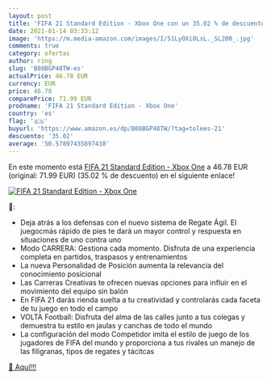 ```yaml
---
layout: post
title: 'FIFA 21 Standard Edition - Xbox One con un 35.02 % de descuento'
date: 2021-01-14 03:33:12
image: 'https://m.media-amazon.com/images/I/51LyOXi0LsL._SL200_.jpg'
comments: true
category: ofertas
author: ring
slug: 'B08BGP48TW-es'
actualPrice: 46.78 EUR
currency: EUR
price: 46.78
comparePrice: 71.99 EUR
prodname: 'FIFA 21 Standard Edition - Xbox One'
country: 'es'
flag: '🇪🇸'
buyurl: 'https://www.amazon.es/dp/B08BGP48TW/?tag=tolees-21'
descuento: '35.02'
average: '50.57897435897438'
---
```


En este momento está [FIFA 21 Standard Edition - Xbox One](https://www.amazon.es/dp/B08BGP48TW/?tag=tolees-21) a 46.78 EUR (original: 71.99 EUR) (35.02 %  de descuento) en el siguiente enlace!

[![FIFA 21 Standard Edition - Xbox One](https://m.media-amazon.com/images/I/51LyOXi0LsL._SL200_.jpg)](https://www.amazon.es/dp/B08BGP48TW/?tag=tolees-21)

🔎:

- Deja atrás a los defensas con el nuevo sistema de Regate Ágil. El juegocmás rápido de pies te dará un mayor control y respuesta en situaciones de uno contra uno
- Modo CARRERA: Gestiona cada momento. Disfruta de una experiencia completa en partidos, traspasos y entrenamientos
- La nueva Personalidad de Posición aumenta la relevancia del conocimiento posicional
- Las Carreras Creativas te ofrecen nuevas opciones para influir en el movimiento del equipo sin balón
- En FIFA 21 darás rienda suelta a tu creatividad y controlarás cada faceta de tu juego en todo el campo
- VOLTA Football: Disfruta del alma de las calles junto a tus colegas y demuestra tu estilo en jaulas y canchas de todo el mundo
- La configuración del modo Competidor imita el estilo de juego de los jugadores de FIFA del mundo y proporciona a tus rivales un manejo de las filigranas, tipos de regates y tácitcas

[🛒 Aquí!!!](https://www.amazon.es/dp/B08BGP48TW/?tag=tolees-21)
